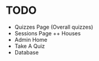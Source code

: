 TODO
=======
+ Quizzes Page (Overall quizzes)
+ Sessions Page
++ Houses
+ Admin Home
+ Take A Quiz
+ Database
